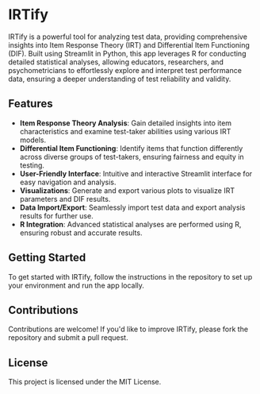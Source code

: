 # IRTify

IRTify is a powerful tool for analyzing test data, providing comprehensive insights into Item Response Theory (IRT) and Differential Item Functioning (DIF). Built using Streamlit in Python, this app leverages R for conducting detailed statistical analyses, allowing educators, researchers, and psychometricians to effortlessly explore and interpret test performance data, ensuring a deeper understanding of test reliability and validity.

## Features
- **Item Response Theory Analysis**: Gain detailed insights into item characteristics and examine test-taker abilities using various IRT models.
- **Differential Item Functioning**: Identify items that function differently across diverse groups of test-takers, ensuring fairness and equity in testing.
- **User-Friendly Interface**: Intuitive and interactive Streamlit interface for easy navigation and analysis.
- **Visualizations**: Generate and export various plots to visualize IRT parameters and DIF results.
- **Data Import/Export**: Seamlessly import test data and export analysis results for further use.
- **R Integration**: Advanced statistical analyses are performed using R, ensuring robust and accurate results.

## Getting Started
To get started with IRTify, follow the instructions in the repository to set up your environment and run the app locally.

## Contributions
Contributions are welcome! If you'd like to improve IRTify, please fork the repository and submit a pull request.

## License
This project is licensed under the MIT License.
